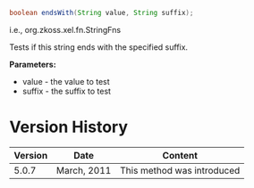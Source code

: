``` java
boolean endsWith(String value, String suffix);
```

  
i.e.,
<javadoc method="endsWith(java.lang.String, java.lang.String)">org.zkoss.xel.fn.StringFns</javadoc>

Tests if this string ends with the specified suffix.

**Parameters:**

- value - the value to test
- suffix - the suffix to test

# Version History

| Version | Date        | Content                    |
|---------|-------------|----------------------------|
| 5.0.7   | March, 2011 | This method was introduced |
